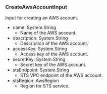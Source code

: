 ### CreateAwsAccountInput
Input for creating an AWS account.

- name: System.String
  - Name of the AWS account.
- description: System.String
  - Description of the AWS account.
- accessKey: System.String
  - Access key of the AWS account.
- secretKey: System.String
  - Secret key of the AWS account.
- stsEndpoint: System.String
  - STS VPC endpoint of the AWS account.
- stsRegion: AwsRegion
  - Region for STS service.

